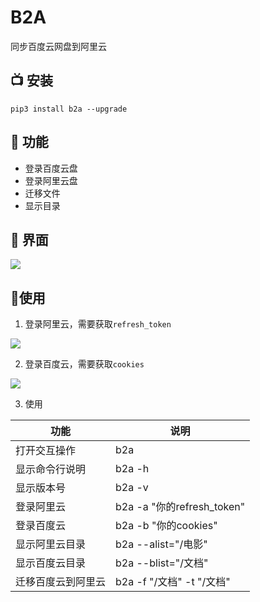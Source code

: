 # B2A
同步百度云网盘到阿里云

## 📺 安装 

```shell
pip3 install b2a --upgrade
```

## 🤖 功能

- 登录百度云盘
- 登录阿里云盘
- 迁移文件
- 显示目录

## 💽 界面

![](https://raw.githubusercontent.com/yaronzz/BaiduYunToAliYun/main/image/1.png)

## 🎄使用

1. 登录阿里云，需要获取`refresh_token`

![](https://raw.githubusercontent.com/yaronzz/BaiduYunToAliYun/main/image/2.png)

2. 登录百度云，需要获取`cookies`

![](https://raw.githubusercontent.com/yaronzz/BaiduYunToAliYun/main/image/3.png)

3. 使用

| 功能               | 说明                       |
| ------------------ | -------------------------- |
| 打开交互操作       | b2a                        |
| 显示命令行说明     | b2a -h                     |
| 显示版本号         | b2a -v                     |
| 登录阿里云         | b2a -a "你的refresh_token" |
| 登录百度云         | b2a -b "你的cookies"       |
| 显示阿里云目录     | b2a --alist="/电影"        |
| 显示百度云目录     | b2a --blist="/文档"        |
| 迁移百度云到阿里云 | b2a -f "/文档" -t "/文档"  |

